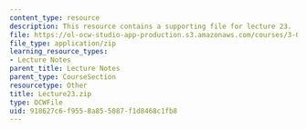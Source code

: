 ```yaml
---
content_type: resource
description: This resource contains a supporting file for lecture 23.
file: https://ol-ocw-studio-app-production.s3.amazonaws.com/courses/3-016-mathematics-for-materials-scientists-and-engineers-fall-2005/918627c6f9558a855087f1d8468c1fb8_Lecture23.zip
file_type: application/zip
learning_resource_types:
- Lecture Notes
parent_title: Lecture Notes
parent_type: CourseSection
resourcetype: Other
title: Lecture23.zip
type: OCWFile
uid: 918627c6-f955-8a85-5087-f1d8468c1fb8
---
```

